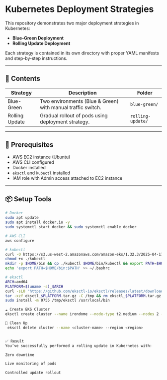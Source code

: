 # Kubernetes Deployment Strategies

This repository demonstrates two major deployment strategies in Kubernetes:

- **Blue-Green Deployment**
- **Rolling Update Deployment**

Each strategy is contained in its own directory with proper YAML manifests and step-by-step instructions.

---

## 📁 Contents

| Strategy        | Description                                 | Folder         |
|----------------|---------------------------------------------|----------------|
| Blue-Green      | Two environments (Blue & Green) with manual traffic switch. | `blue-green/`   |
| Rolling Update  | Gradual rollout of pods using deployment strategy.         | `rolling-update/` |

---

## 🧰 Prerequisites

- AWS EC2 instance (Ubuntu)
- AWS CLI configured
- Docker installed
- `eksctl` and `kubectl` installed
- IAM role with Admin access attached to EC2 instance

---

## 📦 Setup Tools

```bash
# Docker
sudo apt update
sudo apt install docker.io -y
sudo systemctl start docker && sudo systemctl enable docker

# AWS CLI
aws configure

# kubectl
curl -O https://s3.us-west-2.amazonaws.com/amazon-eks/1.32.3/2025-04-17/bin/linux/amd64/kubectl
chmod +x ./kubectl
mkdir -p $HOME/bin && cp ./kubectl $HOME/bin/kubectl && export PATH=$HOME/bin:$PATH
echo 'export PATH=$HOME/bin:$PATH' >> ~/.bashrc

# eksctl
ARCH=amd64
PLATFORM=$(uname -s)_$ARCH
curl -sLO "https://github.com/eksctl-io/eksctl/releases/latest/download/eksctl_$PLATFORM.tar.gz"
tar -xzf eksctl_$PLATFORM.tar.gz -C /tmp && rm eksctl_$PLATFORM.tar.gz
sudo install -m 0755 /tmp/eksctl /usr/local/bin

☁️ Create EKS Cluster
eksctl create cluster --name irondome --node-type t2.medium --nodes 2 --region us-east-1

🧹 Clean Up
 eksctl delete cluster --name <cluster-name> --region <region>


✅ Result
You’ve successfully performed a rolling update in Kubernetes with:

Zero downtime

Live monitoring of pods

Controlled update rollout


